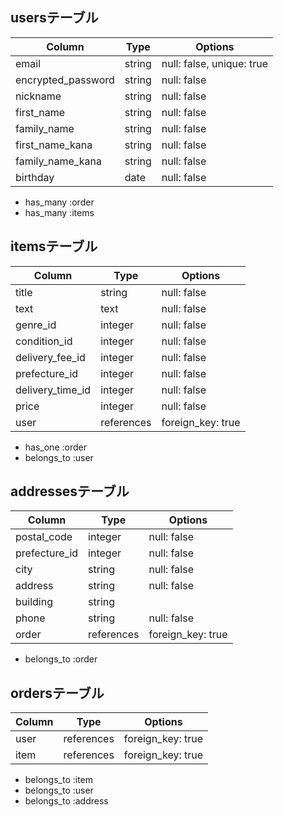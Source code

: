 ## usersテーブル
| Column             | Type   | Options                   |
| ------------------ | ------ | ------------------------- |
| email              | string | null: false, unique: true |
| encrypted_password | string | null: false               |
| nickname           | string | null: false               |
| first_name         | string | null: false               |
| family_name        | string | null: false               |
| first_name_kana    | string | null: false               |
| family_name_kana   | string | null: false               |
| birthday           | date   | null: false               |

- has_many :order
- has_many :items

## itemsテーブル
| Column              | Type        | Options           |
| ------------------- | ----------- | ----------------- |
| title               | string      | null: false       |
| text                | text        | null: false       |
| genre_id            | integer     | null: false       |
| condition_id        | integer     | null: false       |
| delivery_fee_id     | integer     | null: false       |
| prefecture_id       | integer     | null: false       |
| delivery_time_id    | integer     | null: false       |
| price               | integer     | null: false       |
| user                | references  | foreign_key: true |

- has_one :order
- belongs_to :user

## addressesテーブル
| Column          | Type       | Options           |
| --------------- | -----------| ----------------- |
| postal_code     | integer    | null: false       |
| prefecture_id   | integer    | null: false       |
| city            | string     | null: false       |
| address         | string     | null: false       |
| building        | string     |                   |
| phone           | string     | null: false       |
| order           | references | foreign_key: true |

- belongs_to :order

## ordersテーブル
| Column | Type       | Options           |
| ------ | -----------| ----------------- |
| user   | references | foreign_key: true |
| item   | references | foreign_key: true |

- belongs_to :item
- belongs_to :user
- belongs_to :address